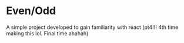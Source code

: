 # Even/Odd
A simple project developed to gain familiarity with react (pt4!!! 4th time making this lol. Final time ahahah)
